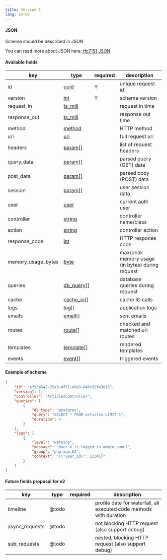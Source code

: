 ```yaml
---
title: Version 1
lang: en-US
---
```


#### JSON

Scheme should be described in JSON

You can read more about JSON here:
[rfc7151 JSON](https://tools.ietf.org/html/rfc7159)

#### Available fields

| key | type | required | description |
| --- | ---- | -------- | ----------- |
| id | [uuid](types.html#uuid) | Y | unique request id |
| version | [int](types.html#int) | Y | schema version |
| request_in | [ts_mili](types.html#ts-mili) || request in time |
| response_out | [ts_mili](types.html#ts-mili) || response out time |
| method | [method](types.html#method) || HTTP method |
| uri | [uri](types.html#uri) || full request uri |
| headers | [param[]](types.html#param) || list of request headers |
| query_data | [param[]](types.html#param) || parsed query (GET) data |
| post_data | [param[]](types.html#param) || parsed body (POST) data |
| session | [param[]](types.html#param) || user session data |
| user | [user](types.html#user) || current auth user |
| controller | [string](types.html#string) || controller name/class |
| action | [string](types.html#string) || controller action |
| response_code | [int](types.html#int) || HTTP response code |
| memory_usage_bytes | [byte](types.html#byte) || max/peak memory usage (in bytes) during request |
| queries | [db_query[]](types.html#db-query) || database queries during request |
| cache | [cache_io[]](types.html#cache-io) || cache IO calls |
| logs | [log[]](types.html#log) || application logs |
| emails | [email[]](types.html#email) || sent emails |
| routes | [route[]](types.html#route) || checked and matched uri routes |
| templates | [template[]](types.html#template) || rendered templates |
| events | [event[]](types.html#event) || triggered events |

#### Example of scheme

```json
{
    "id": "ef95a542-25a3-4f71-a0e9-640c92f43813",
    "version": 1,
    "controller": "ArticlesController",
    "queries": [
        {
            "db_type": "postgres",
            "query": "SELECT * FROM articles LIMIT 1",
            "duration": 4
        }
    ],
    "logs": [
        {
            "level": "warning",
            "message": "User X is logged in admin panel",
            "group": "php:app_03",
            "context": "{\"user_id\": 12345}"
        }
    ]
}
```

#### Future fields proposal for v2

| key | type | required | description |
| --- | ---- | -------- | ----------- |
| timeline | @todo || profile date for waterfall, all executed code methods with duration |
| async_requests | @todo || not blocking HTTP request (also support debug) |
| sub_requests | @todo || nested, blocking HTTP request (also support debug) |

